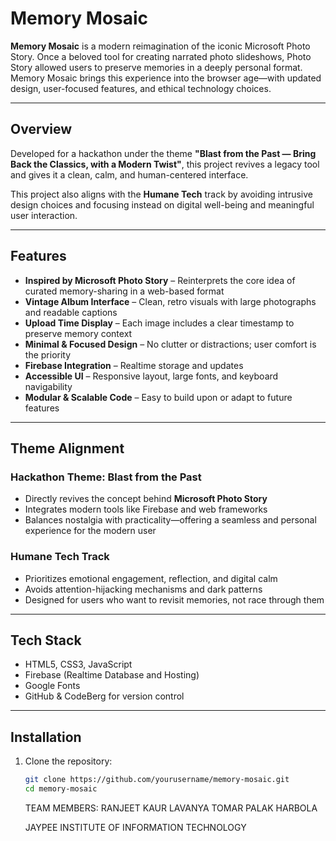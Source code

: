 # Memory Mosaic

**Memory Mosaic** is a modern reimagination of the iconic Microsoft Photo Story. Once a beloved tool for creating narrated photo slideshows, Photo Story allowed users to preserve memories in a deeply personal format. Memory Mosaic brings this experience into the browser age—with updated design, user-focused features, and ethical technology choices.

---

## Overview

Developed for a hackathon under the theme **"Blast from the Past — Bring Back the Classics, with a Modern Twist"**, this project revives a legacy tool and gives it a clean, calm, and human-centered interface.

This project also aligns with the **Humane Tech** track by avoiding intrusive design choices and focusing instead on digital well-being and meaningful user interaction.

---

## Features

- **Inspired by Microsoft Photo Story** – Reinterprets the core idea of curated memory-sharing in a web-based format  
- **Vintage Album Interface** – Clean, retro visuals with large photographs and readable captions  
- **Upload Time Display** – Each image includes a clear timestamp to preserve memory context  
- **Minimal & Focused Design** – No clutter or distractions; user comfort is the priority  
- **Firebase Integration** – Realtime storage and updates  
- **Accessible UI** – Responsive layout, large fonts, and keyboard navigability  
- **Modular & Scalable Code** – Easy to build upon or adapt to future features

---

## Theme Alignment

### Hackathon Theme: Blast from the Past

- Directly revives the concept behind **Microsoft Photo Story**
- Integrates modern tools like Firebase and web frameworks
- Balances nostalgia with practicality—offering a seamless and personal experience for the modern user

### Humane Tech Track

- Prioritizes emotional engagement, reflection, and digital calm
- Avoids attention-hijacking mechanisms and dark patterns
- Designed for users who want to revisit memories, not race through them

---

## Tech Stack

- HTML5, CSS3, JavaScript
- Firebase (Realtime Database and Hosting)
- Google Fonts
- GitHub & CodeBerg for version control

---

## Installation

1. Clone the repository:
   ```bash
   git clone https://github.com/yourusername/memory-mosaic.git
   cd memory-mosaic

   ```
   TEAM MEMBERS:
   RANJEET KAUR
   LAVANYA TOMAR
   PALAK HARBOLA

   JAYPEE INSTITUTE OF INFORMATION TECHNOLOGY
